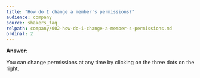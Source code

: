 ```yaml
---
title: "How do I change a member's permissions?"
audience: company
source: shakers_faq
relpath: company/002-how-do-i-change-a-member-s-permissions.md
ordinal: 2
---
```


**Answer:**

You can change permissions at any time by clicking on the three dots on the right.
